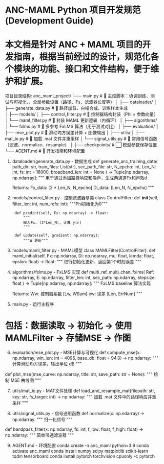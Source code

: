 # ANC-MAML Python 项目开发规范 (Development Guide)
# 本文档是针对 ANC + MAML 项目的开发指南，根据当前经过的设计，规范化各个模块的功能、接口和文件结构，便于维护和扩展。

项目目录结构:
anc_maml_project/ 
├── main.py                            # 🔷 主控脚本：协调训练、测试与可视化，，全局参数设置（路径、Fs、滤波器长度等） 
│ 
├── dataloader/ 
│   ├── generate_data.py               # 🔶 路径加载、白噪合成、训练样本生成  
│ 
├── models/ 
│   ├── control_filter.py              # 🔶 控制器结构封装（Phi = 参数向量） 
│   └── maml_filter.py                 # 🔶 封装 MAML 更新逻辑（内循环） 
│ 
├── algorithms/ 
│   └── fxlms.py                       # 🔶 多参考 FxLMS 算法（用于测试对比） 
│ 
├── evaluation/ 
│   ├── mse_plot.py                    # 🔶 滑动均方误差计算 + 图像输出 
│ 
├── utils/ 
│   ├── mat_io.py                      # 🔶 加载 .mat 文件并重采样 
│   └── signal_utils.py                # 🔶 常用信号函数（滤波、normalize、resample） 
│ 
├── checkpoints/                       # ⬜ 模型参数保存位置 
└── AGENT.md                           # 📘 开发指南和环境配置

1. dataloader/generate_data.py - 数据生成
  def generate_anc_training_data(
      path_dir: str,
      train_files: List[str],
      sec_path_file: str,
      N_epcho: int,
      Len_N: int,
      fs: int = 16000,
      broadband_len: int = None
  ) -> Tuple[np.ndarray, np.ndarray]:
      """
      用于通过添加路径响应和噪声，生成两通道Fx和声效d
  
      Returns:
          Fx_data: [2 * Len_N, N_epcho]
          Di_data: [Len_N, N_epcho]
      """

2. models/control_filter.py - 控制滤波器基类
    class ControlFilter:
        def __init__(self, filter_len: int, num_refs: int):
            """Phi初始化为0"""
    
        def predict(self, Fx: np.ndarray) -> float:
            """
            输入Fx: [2*Len_N], 计算 y(n)
            """
    
        def update(self, gradient: np.ndarray):
            """W 更新"""

3. models/maml_filter.py - MAML模型
  class MAMLFilter(ControlFilter):
    def maml_initial(self,
                     Fx: np.ndarray,
                     Di: np.ndarray,
                     mu: float,
                     lamda: float,
                     epslon: float) -> float:
        """
        进行初始化更新，返回第1个时刻误差
        """
   
5. algorithms/fxlms.py - FxLMS 实现
  def multi_ref_multi_chan_fxlms(
    Ref: np.ndarray,
    E: np.ndarray,
    filter_len: int,
    sec_path: np.ndarray,
    stepsize: float
  ) -> Tuple[np.ndarray, np.ndarray]:
      """
      FxLMS baseline 算法实现
  
      Returns:
          Ww: 控制器系数 [Lw, WSum]
          ew: 误差 [Len, ErrNum]
      """

5. main.py - 运行主程序
  # 包括：数据读取 -> 初始化 -> 使用MAMLFilter -> 存储MSE -> 作图

6. evaluation/mse_plot.py - MSE计算与可视化
  def compute_mse(x: np.ndarray, win_len: int = 4096, base_db: float = 94.0) -> np.ndarray:
    """ 计算滑动均方误差，输出单位 dB """

  def plot_mse(mse_curve: np.ndarray, title: str, save_path: str = None):
      """ 绘制 MSE 曲线图 """

7. utils/mat_io.py - MAT文件处理
  def load_and_resample_mat(filepath: str, key: str, fs_target: int) -> np.ndarray:
    """ 加载 .mat 文件中的路径响应并重采样 """

8. utils/signal_utils.py - 信号通用函数
  def normalize(x: np.ndarray) -> np.ndarray:
      """ 归一化信号 """
  
  def bandpass_filter(x: np.ndarray, fs: int, f_low: float, f_high: float) -> np.ndarray:
      """ 简单带通滤波器 """

9. AGENT.md - 环境配置
  conda create -n anc_maml python=3.9
  conda activate anc_maml
  conda install numpy scipy matplotlib scikit-learn tqdm tensorboard
  conda install pytorch torchvision cpuonly -c pytorch








   















